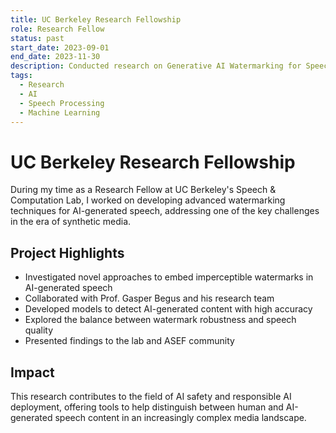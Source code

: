 ```yaml
---
title: UC Berkeley Research Fellowship
role: Research Fellow
status: past
start_date: 2023-09-01
end_date: 2023-11-30
description: Conducted research on Generative AI Watermarking for Speech at UC Berkeley's Speech & Computation Lab under the ASEF Fellowship program.
tags:
  - Research
  - AI
  - Speech Processing
  - Machine Learning
---
```


# UC Berkeley Research Fellowship

During my time as a Research Fellow at UC Berkeley's Speech & Computation Lab, I worked on developing advanced watermarking techniques for AI-generated speech, addressing one of the key challenges in the era of synthetic media.

## Project Highlights

- Investigated novel approaches to embed imperceptible watermarks in AI-generated speech
- Collaborated with Prof. Gasper Begus and his research team
- Developed models to detect AI-generated content with high accuracy
- Explored the balance between watermark robustness and speech quality
- Presented findings to the lab and ASEF community

## Impact

This research contributes to the field of AI safety and responsible AI deployment, offering tools to help distinguish between human and AI-generated speech content in an increasingly complex media landscape. 